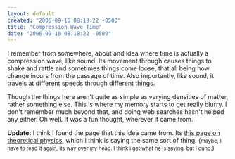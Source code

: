 ```yaml
---
layout: default
created: "2006-09-16 08:18:22 -0500"
title: "Compression Wave Time"
date: "2006-09-16 08:18:22 -0500"
---
```



I remember from somewhere, about and idea where time is actually a compression wave, like sound.  Its movement through causes things to shake and rattle and sometimes things come loose, that all being how change incurs from the passage of time.  Also importantly, like sound, it travels at different speeds through different things.

Though the things here aren't quite as simple as varying densities of matter, rather something else.  This is where my memory starts to get really blurry.  I don't remember much beyond that, and doing web searches hasn't helped any either.  Oh well.  It was a fun thought, wherever it came from.

<b>Update:</b> I think I found the page that this idea came from. Its <a href="http://www.afmayer.net/">this page on theoretical physics</a>, which I think is saying the same sort of thing.  (<small>maybe, I have to read it again, its way over my head.  I think i get what he is saying, but i duno.</small>)

